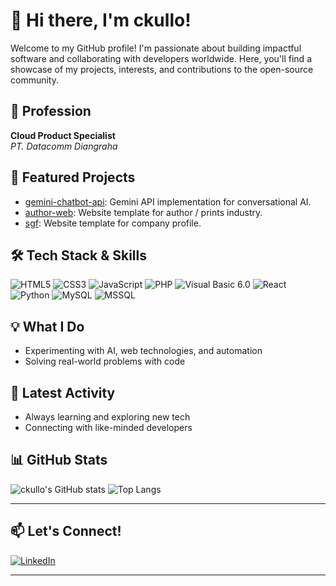 # 👋 Hi there, I'm **ckullo**!

Welcome to my GitHub profile! I'm passionate about building impactful software and collaborating with developers worldwide. Here, you'll find a showcase of my projects, interests, and contributions to the open-source community.

## 💼 Profession

**Cloud Product Specialist**  
_PT. Datacomm Diangraha_

## 🚀 Featured Projects

- [gemini-chatbot-api](https://github.com/ckullo/gemini-chatbot-api): Gemini API implementation for conversational AI.
- [author-web](https://github.com/ckullo/author-web): Website template for author / prints industry.
- [sgf](https://github.com/ckullo/sgf): Website template for company profile.

## 🛠️ Tech Stack & Skills

<p>
  <img src="https://img.shields.io/badge/html5-E34F26?style=for-the-badge&logo=html5&logoColor=white" alt="HTML5"/>
  <img src="https://img.shields.io/badge/css3-1572B6?style=for-the-badge&logo=css3&logoColor=white" alt="CSS3"/>
  <img src="https://img.shields.io/badge/javascript-F7DF1E?style=for-the-badge&logo=javascript&logoColor=black" alt="JavaScript"/>
  <img src="https://img.shields.io/badge/php-777BB4?style=for-the-badge&logo=php&logoColor=white" alt="PHP"/>
  <img src="https://img.shields.io/badge/visual%20basic%206.0-008080?style=for-the-badge" alt="Visual Basic 6.0"/>
  <img src="https://img.shields.io/badge/react-61DAFB?style=for-the-badge&logo=react&logoColor=black" alt="React"/>
  <img src="https://img.shields.io/badge/python-3776AB?style=for-the-badge&logo=python&logoColor=white" alt="Python"/>
  <img src="https://img.shields.io/badge/mysql-4479A1?style=for-the-badge&logo=mysql&logoColor=white" alt="MySQL"/>
  <img src="https://img.shields.io/badge/mssql-CC2927?style=for-the-badge&logo=microsoftsqlserver&logoColor=white" alt="MSSQL"/>
</p>

## 💡 What I Do

- Experimenting with AI, web technologies, and automation
- Solving real-world problems with code

## 🌱 Latest Activity

- Always learning and exploring new tech
- Connecting with like-minded developers

## 📊 GitHub Stats

![ckullo's GitHub stats](https://github-readme-stats.vercel.app/api?username=ckullo&show_icons=true&theme=radical)
![Top Langs](https://github-readme-stats.vercel.app/api/top-langs/?username=ckullo&layout=compact&theme=radical)

---

## 📫 Let's Connect!

<a href="https://www.linkedin.com/in/bayu-jayasukma/">
  <img src="https://img.shields.io/badge/LinkedIn-0A66C2?style=for-the-badge&logo=linkedin&logoColor=white" alt="LinkedIn"/>
</a>

---
